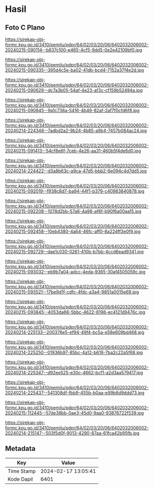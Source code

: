 # Hasil

## Foto C Plano

https://sirekap-obj-formc.kpu.go.id/3410/pemilu/pdpr/64/02/03/20/06/6402032006002-20240215-090114--b837c100-e465-4cf5-9dd5-0e2e42109bf0.jpg

https://sirekap-obj-formc.kpu.go.id/3410/pemilu/pdpr/64/02/03/20/06/6402032006002-20240215-090335--395d4c5e-ba02-41db-bcd4-7152a37f4e2d.jpg

https://sirekap-obj-formc.kpu.go.id/3410/pemilu/pdpr/64/02/03/20/06/6402032006002-20240215-090629--dc7a3b05-54af-4e23-af3c-cf159b52494a.jpg

https://sirekap-obj-formc.kpu.go.id/3410/pemilu/pdpr/64/02/03/20/06/6402032006002-20240215-090845--9a1c738a-5416-4b49-82af-2af7f0cfd6f8.jpg

https://sirekap-obj-formc.kpu.go.id/3410/pemilu/pdpr/64/02/03/20/06/6402032006002-20240214-224348--7adbd2a2-9b24-4b85-a9b4-7457b084ac24.jpg

https://sirekap-obj-formc.kpu.go.id/3410/pemilu/pdpr/64/02/03/20/06/6402032006002-20240215-091413--54cf8e6f-7ceb-4e26-aa31-460b5f4de6d0.jpg

https://sirekap-obj-formc.kpu.go.id/3410/pemilu/pdpr/64/02/03/20/06/6402032006002-20240214-224422--d3a8b63c-a9ca-47d5-bbb2-6e094c4d7dd5.jpg

https://sirekap-obj-formc.kpu.go.id/3410/pemilu/pdpr/64/02/03/20/06/6402032006002-20240215-092019--f938c8d7-ba94-44f1-b379-c40983840878.jpg

https://sirekap-obj-formc.kpu.go.id/3410/pemilu/pdpr/64/02/03/20/06/6402032006002-20240215-092208--1078d2bb-57a6-4a98-af6f-b90f6a00aa15.jpg

https://sirekap-obj-formc.kpu.go.id/3410/pemilu/pdpr/64/02/03/20/06/6402032006002-20240215-092458--10eb4380-4a64-46fc-aff0-8a224ff3e0f9.jpg

https://sirekap-obj-formc.kpu.go.id/3410/pemilu/pdpr/64/02/03/20/06/6402032006002-20240215-092729--dae1c030-0261-410b-b7bb-4ccd6ead9341.jpg

https://sirekap-obj-formc.kpu.go.id/3410/pemilu/pdpr/64/02/03/20/06/6402032006002-20240215-093032--eb9b7a04-adcc-4eda-9365-30af4505059c.jpg

https://sirekap-obj-formc.kpu.go.id/3410/pemilu/pdpr/64/02/03/20/06/6402032006002-20240215-093521--17be9d1f-cdfc-4fdc-a3a4-9851a0015e69.jpg

https://sirekap-obj-formc.kpu.go.id/3410/pemilu/pdpr/64/02/03/20/06/6402032006002-20240215-093845--4053da66-5bbc-4622-8198-ec4121d9476c.jpg

https://sirekap-obj-formc.kpu.go.id/3410/pemilu/pdpr/64/02/03/20/06/6402032006002-20240214-225133--200376e5-ef94-49f4-bc5a-e58e609bd468.jpg

https://sirekap-obj-formc.kpu.go.id/3410/pemilu/pdpr/64/02/03/20/06/6402032006002-20240214-225250--01936b97-85bc-4a12-b619-7ba2c22a5f68.jpg

https://sirekap-obj-formc.kpu.go.id/3410/pemilu/pdpr/64/02/03/20/06/6402032006002-20240214-225347--d92ee525-e30c-4662-bcf1-a2d3aa579417.jpg

https://sirekap-obj-formc.kpu.go.id/3410/pemilu/pdpr/64/02/03/20/06/6402032006002-20240214-225437--541308df-fbb9-455b-b0aa-e99b6d9ddd73.jpg

https://sirekap-obj-formc.kpu.go.id/3410/pemilu/pdpr/64/02/03/20/06/6402032006002-20240215-112445--57de38bb-0ae3-45d0-9aa0-93876722f539.jpg

https://sirekap-obj-formc.kpu.go.id/3410/pemilu/pdpr/64/02/03/20/06/6402032006002-20240214-215147--503f5d0f-9013-4290-87aa-61fca42b95fb.jpg


## Metadata

| Key        | Value               |
| ---------- | ------------------- |
| Time Stamp | 2024-02-17 13:05:41 |
| Kode Dapil | 6401                |



